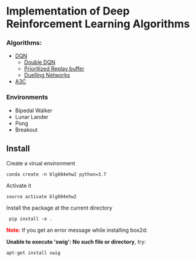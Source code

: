 # Implementation of Deep Reinforcement Learning Algorithms

### Algorithms:
* [DQN](https://web.stanford.edu/class/psych209/Readings/MnihEtAlHassibis15NatureControlDeepRL.pdf)
  * [Double DQN](https://arxiv.org/pdf/1509.06461.pdf)
  * [Prioritized Replay buffer](https://arxiv.org/pdf/1511.05952.pdf)
  * [Duelling Networks](https://arxiv.org/pdf/1511.06581.pdf)
* [A3C](https://arxiv.org/pdf/1602.01783.pdf)

### Environments
* Bipedal Walker
* Lunar Lander
* Pong
* Breakout

## Install
Create a virual environment

``` conda create -n blg604ehw2 python=3.7 ```

Activate it

``` source activate blg604ehw2 ```

Install the package at the current directory

``` pip install -e .```


<span style="color:red">**Note:**</span> If you get an error message while installing box2d:

__Unable to execute 'swig': No such file or directory__, try:

``` apt-get install swig ```
